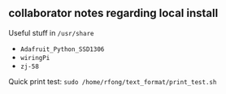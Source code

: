 collaborator notes regarding local install
-----

Useful stuff in `/usr/share`
+ `Adafruit_Python_SSD1306`
+ `wiringPi`
+ `zj-58`

Quick print test: `sudo /home/rfong/text_format/print_test.sh`
